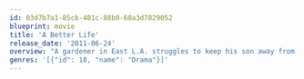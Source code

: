 ```yaml
---
id: 03d7b7a1-85cb-481c-88b0-60a3d7829052
blueprint: movie
title: 'A Better Life'
release_date: '2011-06-24'
overview: "A gardener in East L.A. struggles to keep his son away from gangs and immigration agents while traveling across town to perform landscaping work for the city's wealthy landowners."
genres: '[{"id": 18, "name": "Drama"}]'
---
```


